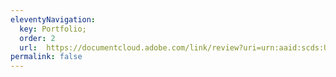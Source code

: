 ```yaml
---
eleventyNavigation:
  key: Portfolio;
  order: 2
  url: 	https://documentcloud.adobe.com/link/review?uri=urn:aaid:scds:US:da254e8a-2335-40dc-b166-f266a37f8741
permalink: false
---
```


